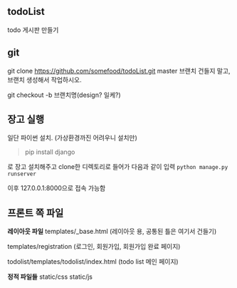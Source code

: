 ## todoList
todo 게시판 만들기

## git
git clone https://github.com/somefood/todoList.git
master 브랜치 건들지 말고, 브랜치 생성해서 작업하시오.

git checkout -b 브랜치명(design? 일케?)

## 장고 실행
일단 파이썬 설치. (가상환경까진 어려우니 설치만)
> pip install django

로 장고 설치해주고 clone한 디렉토리로 들어가 다음과 같이 입력 `python manage.py runserver`

이후 127.0.0.1:8000으로 접속 가능함

## 프론트 쪽 파일
**레이아웃 파일**
templates/_base.html (레이아웃 용, 공통된 틀은 여기서 건들기)

templates/registration (로그인, 회원가입, 회원가입 완료 페이지)

todolist/templates/todolist/index.html (todo list 메인 페이지)

**정적 파일들**
static/css
static/js
